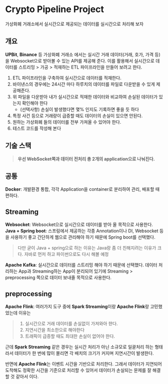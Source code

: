 # Crypto Pipeline Project

가상화폐 거래소에서 실시간으로 제공되는 데이터를 실시간으로 처리해 보자


## 개요

 **UPBit**, **Binance** 등 가상화폐 거래소 에서는 실시간 거래 데이터(거래, 호가, 가격 등)을 Websocket으로 받아볼 수 있는 API를 제공해 준다.
이를 활용해서 실시간으로 데이터를 스트리밍 > 가공 > 적재하는 ETL 파이프라인을 만들어 보려고 한다.

1. ETL 파이프라인을 구축하여 실시간으로 데이터를 적재한다.
2. 바이낸스의 경우에는 24시간 마다 하루치의 데이터를 파일로 다운받을 수 있게 제공해준다.
3. 위 파일을 다운받아 내가 실시간으로 적재한 데이터와 비교하여 손실된 데이터가 있는지 확인해야 한다
	- (선택사항) 손실이 발생했다면 몇% 인지도 기록하면 좋을 듯 하다
4. 특정 사건 등으로 거래량이 급증할 때도 데이터의 손실이 있으면 안된다.
5. 원하는 가상화폐 들의 데이터를 전부 가져올 수 있어야 한다.
6. 테스트 코드를 작성해 본다

## 기술 스택
> **우선 WebSocket쪽과 데이터 전처리 총 2개의 application으로 나눠진다.**

## 공통
**Docker**: 개발환경 통합, 각각 Application을 container로 분리하여 관리, 배포할 때 편하다.

## Streaming
**Websocket**: Websocket으로 실시간으로 데이터를 받아 올 목적으로 사용한다.
**Java + Spring boot**: 스프링에서 제공하는 각종 Annotation이나 DI, Websocket 등을 사용하기 좋고 간단하게 웹으로 관리해야 하기 때문에 Spring boot를 선택했다.
> 다만 굳이 Java + spring으로 하는 이유는 Java랑 좀 더 친해지려는 이유가 크다. 자바로 먼저 하고 파이썬으로도 다시 해볼 예정

**Apache Kafka**: 실시간으로 데이터를 스트리밍 해야 하기 때문에 선택했다. 데이터 처리하는 App과 Streaming하는 App이 분리되어 있기에 Streaming > preprocessing 쪽으로 데이터 보내줄 목적으로 사용한다.

## preprocessing
**Apache Flink**: 여러가지 도구 중에 **Spark Streaming**이랑 **Apache Flink**랑 고민했었는데 이유는
> 	1.	실시간으로 거래 데이터를 손실없이 가져와아 햔다.
> 2. 지연시간을 최소한으로 해야한다
> 3. 트래픽이 급증할 때도 최대한 손실이 없어야 한다.

근데 **Spark Streaming** 같은 경우는 실시간 처리가 아닌 소규모로 일괄처리 하는 형태라서 데이터가 한 번에 많이 몰리면 각 배치의 크기가 커지며 지연시간이 발생한다.

반면에 **Apache Flink**는 이벤트 시간을 기반으로 처리한다. 그래서 데이터가 지연되어 도착해도 정확한 시간을 기준으로 처리할 수 있어서 데이터가 손실되는 문제를 잘 해결할 것 같아서 이다.
